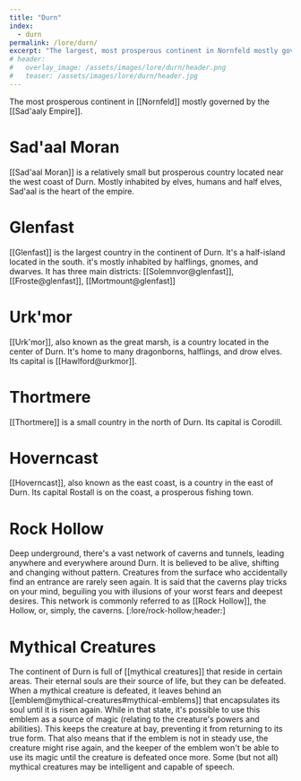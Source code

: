 ```yaml
---
title: "Durn"
index:
  - durn
permalink: /lore/durn/
excerpt: "The largest, most prosperous continent in Nornfeld mostly governed by the Sad'aaly Empire."
# header:
#   overlay_image: /assets/images/lore/durn/header.png
#   teaser: /assets/images/lore/durn/header.jpg
---
```

The most prosperous continent in [[Nornfeld]] mostly governed by the [[Sad'aaly Empire]].

# Sad'aal Moran
[[Sad'aal Moran]] is a relatively small but prosperous country located near the west coast of Durn. Mostly inhabited by elves, humans and half elves, Sad'aal is the heart of the empire.

# Glenfast
[[Glenfast]] is the largest country in the continent of Durn.
It's a half-island located in the south. it's mostly inhabited by halflings, gnomes, and dwarves.
It has three main districts: [[Solemnvor@glenfast]], [[Froste@glenfast]], [[Mortmount@glenfast]]

# Urk'mor
[[Urk'mor]], also known as the great marsh, is a country located in the center of Durn. It's home to many dragonborns, halflings, and drow elves. Its capital is [[Hawlford@urkmor]].

# Thortmere
[[Thortmere]] is a small country in the north of Durn. Its capital is Corodill.

# Hoverncast
[[Hoverncast]], also known as the east coast, is a country in the east of Durn. Its capital Rostall is on the coast, a prosperous fishing town.

# Rock Hollow
Deep underground, there's a vast network of caverns and tunnels, leading anywhere and everywhere around Durn. It is believed to be alive, shifting and changing without pattern. Creatures from the surface who accidentally find an entrance are rarely seen again. It is said that the caverns play tricks on your mind, beguiling you with illusions of your worst fears and deepest desires.
This network is commonly referred to as [[Rock Hollow]], the Hollow, or, simply, the caverns.
[:lore/rock-hollow;header:]

# Mythical Creatures
The continent of Durn is full of [[mythical creatures]] that reside in certain areas. Their eternal souls are their source of life, but they can be defeated. When a mythical creature is defeated, it leaves behind an [[emblem@mythical-creatures#mythical-emblems]] that encapsulates its soul until it is risen again. While in that state, it's possible to use this emblem as a source of magic (relating to the creature's powers and abilities). This keeps the creature at bay, preventing it from returning to its true form. That also means that if the emblem is not in steady use, the creature might rise again, and the keeper of the emblem won't be able to use its magic until the creature is defeated once more.
Some (but not all) mythical creatures may be intelligent and capable of speech.
